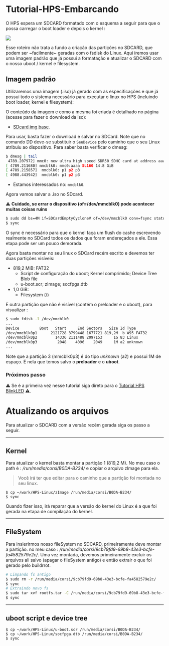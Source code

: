 # Tutorial-HPS-Embarcando

O HPS espera um SDCARD formatado com o esquema a seguir para que o possa carregar o boot loader e depois o kernel :

![](figs/gsrd-sdcard.png)

Esse roteiro não trata a fundo a criação das partições no SDCARD, que podem ser ~facilmente~ geradas com o fsdisk do Linux. Aqui iremos usar uma imagem padrão que já possui a formatação e atualizar o SDCARD com o nosso uboot / kernel e filesystem.

## Imagem padrão

Utilizaremos uma imagem (.iso) já gerado com as especificações e que já possui todo o sistema necessário para executar o linux no HPS (incluindo boot loader, kernel e filesystem):

O conteúdo da imagem e como a mesma foi criada é detalhado no página (acesse para fazer o download da iso): 

- [SDcard img base](SDcard-img---Detalhes).

Para usar, basta fazer o download e salvar no SDCard. Note que no comando DD deve-se substituir o `SeuDevice` pelo caminho que o seu Linux atribuiu ao dispositivo. Para saber basta verificar o dmesg:

```bash
$ dmesg | tail
 4789.207972] mmc0: new ultra high speed SDR50 SDHC card at address aaaa
[ 4789.211680] mmcblk0: mmc0:aaaa SL16G 14.8 GiB 
[ 4789.215857]  mmcblk0: p1 p2 p3
[ 4988.443942]  mmcblk0: p1 p2 p3
```

- Estamos interessados no: `mmcblk0`.

Agora vamos salvar a .iso no SDcard.

:warning: **Cuidado, se errar o dispositivo (of=/dev/mmcblk0) pode acontecer muitas coisas ruins**

```bash
$ sudo dd bs=4M if=SDCardEmptyCycloneV of=/dev/mmcblk0 conv=fsync status=progress
$ sync
```

O sync é necessário para que o kernel faça um flush do cashe escrevendo realmente no SDCard todos os dados que foram endereçados a ele. Essa etapa pode ser um pouco demorada.

Agora basta montar no seu linux o SDCard recém escrito e devemos ter duas partições visíveis: 

- 819,2 MiB: FAT32
    - Script de configuração do uboot; Kernel comprimido;  Device Tree Blob file  
    - u-boot.scr; zImage; socfpga.dtb
- 1,0 GiB:  
    - Filesystem (/)

E outra partição que não é visível (contém o preloader e o uboot), para visualizar :

```bash
$ sudo fdisk -l /dev/mmcblk0 
...
Device         Boot   Start     End Sectors   Size Id Type
/dev/mmcblk0p1      2121728 3799448 1677721 819,2M  b W95 FAT32
/dev/mmcblk0p2        14336 2111488 2097153     1G 83 Linux
/dev/mmcblk0p3         2048    4096    2049     1M a2 unknown
...
```

Note que a partição 3 (mmcblk0p3) é do tipo *unknown* (a2) e possui 1M de espaço. É nela que temos salvo o **preloader** e o **uboot**.

### Próximos passo

:warning: Se é a primeira vez nesse tutorial siga direto para o [Tutorial HPS BlinkLED](Tutorial---HPS---BlinkLED) :warning:.

# Atualizando os arquivos

Para atualizar o SDCARD com a versão recém gerada siga os passo a seguir.

-----------------------

## Kernel

Para atualizar o kernel basta montar a partição 1 (819,2 M). No meu caso o path é : */run/media/corsi/B0DA-B234/* e copiar o arquivo zImage para ela.

>  Você irá ter que editar para o caminho que a partição foi montada no seu linux.

```
$ cp ~/work/HPS-Linux/zImage /run/media/corsi/B0DA-B234/
$ sync
```

Quando fizer isso, irá reparar que a versão do kernel do Linux é a que foi gerada na etapa de compilação do kernel.

-----------------------

## FileSystem

Para insierirmos nosso fileSystem no SDCARD, primeiramente deve montar a partição. no meu caso : */run/media/corsi/9cb79fd9-69b8-43e3-bcfe-fa4582579e2c/*. Uma vez montada, devemos primeiramente excluir os arquivos ali salvo (apagar o fileSystem antigo) e então extrair o que foi gerado pelo buildrrot.

```bash
# Limpando fs antigo
$ sudo rm -r /run/media/corsi/9cb79fd9-69b8-43e3-bcfe-fa4582579e2c/
$ sync 
# Extraindo novo fs
$ sudo tar xvf rootfs.tar -C /run/media/corsi/9cb79fd9-69b8-43e3-bcfe-fa4582579e2c/
$ sync 
```

-----------------------

## uboot script e device tree

```
$ cp ~/work/HPS-Linux/u-boot.scr /run/media/corsi/B0DA-B234/
$ cp ~/work/HPS-Linux/socfpga.dtb /run/media/corsi/B0DA-B234/
$ sync
```
